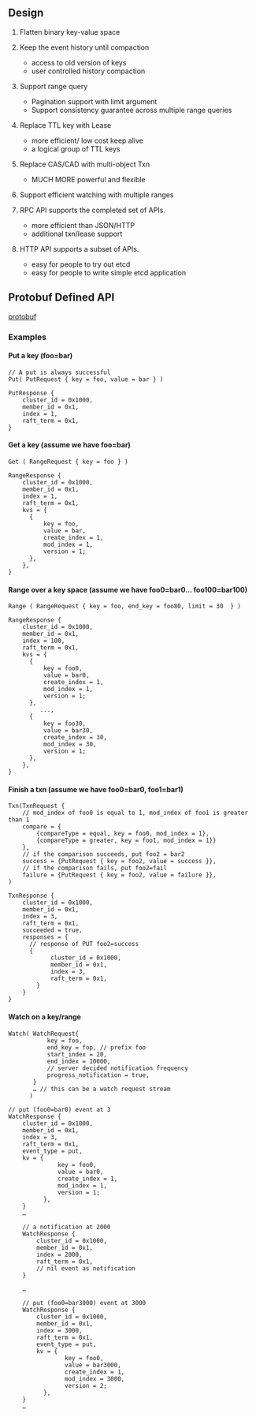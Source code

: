 ## Design

1. Flatten binary key-value space
    
2. Keep the event history until compaction
    - access to old version of keys
    - user controlled history compaction
    
3. Support range query
    - Pagination support with limit argument
    - Support consistency guarantee across multiple range queries
    
4. Replace TTL key with Lease
    - more efficient/ low cost keep alive
    - a logical group of TTL keys
    
5. Replace CAS/CAD with multi-object Txn
    - MUCH MORE powerful and flexible
    
6. Support efficient watching with multiple ranges

7. RPC API supports the completed set of APIs. 
    - more efficient than JSON/HTTP
    - additional txn/lease support

8. HTTP API supports a subset of APIs.
    - easy for people to try out etcd
    - easy for people to write simple etcd application


## Protobuf Defined API

[protobuf](./v3api.proto)

### Examples

#### Put a key (foo=bar)
```
// A put is always successful
Put( PutRequest { key = foo, value = bar } )

PutResponse { 
    cluster_id = 0x1000,
    member_id = 0x1,
    index = 1,
    raft_term = 0x1,
}
```

#### Get a key (assume we have foo=bar)
```
Get ( RangeRequest { key = foo } )

RangeResponse {
    cluster_id = 0x1000,
    member_id = 0x1,
    index = 1,
    raft_term = 0x1,
    kvs = {
      {
          key = foo,
          value = bar,
          create_index = 1,
          mod_index = 1,
          version = 1;
      },
    },
}
```

#### Range over a key space (assume we have foo0=bar0… foo100=bar100)
```
Range ( RangeRequest { key = foo, end_key = foo80, limit = 30  } )

RangeResponse {
    cluster_id = 0x1000,
    member_id = 0x1,
    index = 100,
    raft_term = 0x1,
    kvs = {
      {
          key = foo0,
          value = bar0,
          create_index = 1,
          mod_index = 1,
          version = 1;
      },
         ...,
      {
          key = foo30,
          value = bar30,
          create_index = 30,
          mod_index = 30,
          version = 1;
      },
    },
}
```

#### Finish a txn (assume we have foo0=bar0, foo1=bar1)
```
Txn(TxnRequest {
    // mod_index of foo0 is equal to 1, mod_index of foo1 is greater than 1
    compare = {
        {compareType = equal, key = foo0, mod_index = 1}, 
        {compareType = greater, key = foo1, mod_index = 1}}
    },
    // if the comparison succeeds, put foo2 = bar2
    success = {PutRequest { key = foo2, value = success }},
    // if the comparison fails, put foo2=fail
    failure = {PutRequest { key = foo2, value = failure }},
)

TxnResponse {
    cluster_id = 0x1000,
    member_id = 0x1,
    index = 3,
    raft_term = 0x1,
    succeeded = true,
    responses = {
      // response of PUT foo2=success
      {
            cluster_id = 0x1000,
            member_id = 0x1,
            index = 3,
            raft_term = 0x1,
        }
    }
}
```

#### Watch on a key/range

```
Watch( WatchRequest{
           key = foo,
           end_key = fop, // prefix foo
           start_index = 20,
           end_index = 10000,
           // server decided notification frequency
           progress_notification = true,
       } 
       … // this can be a watch request stream
      )

// put (foo0=bar0) event at 3
WatchResponse {
    cluster_id = 0x1000,
    member_id = 0x1,
    index = 3,
    raft_term = 0x1,
    event_type = put,
    kv = {
              key = foo0,
              value = bar0,
              create_index = 1,
              mod_index = 1,
              version = 1;
          },
    }
    …
    
    // a notification at 2000
    WatchResponse {
        cluster_id = 0x1000,
        member_id = 0x1,
        index = 2000,
        raft_term = 0x1,
        // nil event as notification
    }
    
    … 
    
    // put (foo0=bar3000) event at 3000
    WatchResponse {
        cluster_id = 0x1000,
        member_id = 0x1,
        index = 3000,
        raft_term = 0x1,
        event_type = put,
        kv = {
                key = foo0,
                value = bar3000,
                create_index = 1,
                mod_index = 3000,
                version = 2;
          },
    }
    …
    
```
